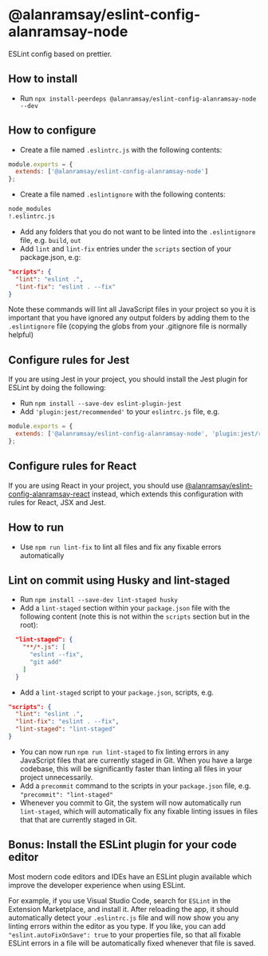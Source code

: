 # @alanramsay/eslint-config-alanramsay-node

ESLint config based on prettier.

## How to install

- Run `npx install-peerdeps @alanramsay/eslint-config-alanramsay-node --dev`

## How to configure

- Create a file named `.eslintrc.js` with the following contents:

```js
module.exports = {
  extends: ['@alanramsay/eslint-config-alanramsay-node']
};
```

- Create a file named `.eslintignore` with the following contents:

```sh
node_modules
!.eslintrc.js
```

- Add any folders that you do not want to be linted into the `.eslintignore` file, e.g. `build`, `out`
- Add `lint` and `lint-fix` entries under the `scripts` section of your package.json, e.g:

```json
"scripts": {
  "lint": "eslint .",
  "lint-fix": "eslint . --fix"
}
```

Note these commands will lint all JavaScript files in your project so you it is important that you have ignored any output folders by adding them to the `.eslintignore` file (copying the globs from your .gitignore file is normally helpful)

## Configure rules for Jest

If you are using Jest in your project, you should install the Jest plugin for ESLint by doing the following:

- Run `npm install --save-dev eslint-plugin-jest`
- Add `'plugin:jest/recommended'` to your `eslintrc.js` file, e.g.

```js
module.exports = {
  extends: ['@alanramsay/eslint-config-alanramsay-node', 'plugin:jest/recommended']
};
```

## Configure rules for React

If you are using React in your project, you should use [@alanramsay/eslint-config-alanramsay-react](https://github.com/alanramsay/eslint-config-alanramsay-react/) instead, which extends this configuration with rules for React, JSX and Jest.

## How to run

- Use `npm run lint-fix` to lint all files and fix any fixable errors automatically

## Lint on commit using Husky and lint-staged

- Run `npm install --save-dev lint-staged husky`
- Add a `lint-staged` section within your `package.json` file with the following content (note this is not within the `scripts` section but in the root):

```json
  "lint-staged": {
    "**/*.js": [
      "eslint --fix",
      "git add"
    ]
  }
```

- Add a `lint-staged` script to your `package.json`, scripts, e.g.

```json
"scripts": {
  "lint": "eslint .",
  "lint-fix": "eslint . --fix",
  "lint-staged": "lint-staged"
}
```

- You can now run `npm run lint-staged` to fix linting errors in any JavaScript files that are currently staged in Git. When you have a large codebase, this will be significantly faster than linting all files in your project unnecessarily.
- Add a `precommit` command to the scripts in your `package.json` file, e.g. `"precommit": "lint-staged"`
- Whenever you commit to Git, the system will now automatically run `lint-staged`, which will automatically fix any fixable linting issues in files that that are currently staged in Git.

## Bonus: Install the ESLint plugin for your code editor

Most modern code editors and IDEs have an ESLint plugin available which improve the developer experience when using ESLint.

For example, if you use Visual Studio Code, search for `ESLint` in the Extension Marketplace, and install it. After reloading the app, it should automatically detect your `.eslintrc.js` file and will now show you any linting errors within the editor as you type. If you like, you can add `"eslint.autoFixOnSave": true` to your properties file, so that all fixable ESLint errors in a file will be automatically fixed whenever that file is saved.
